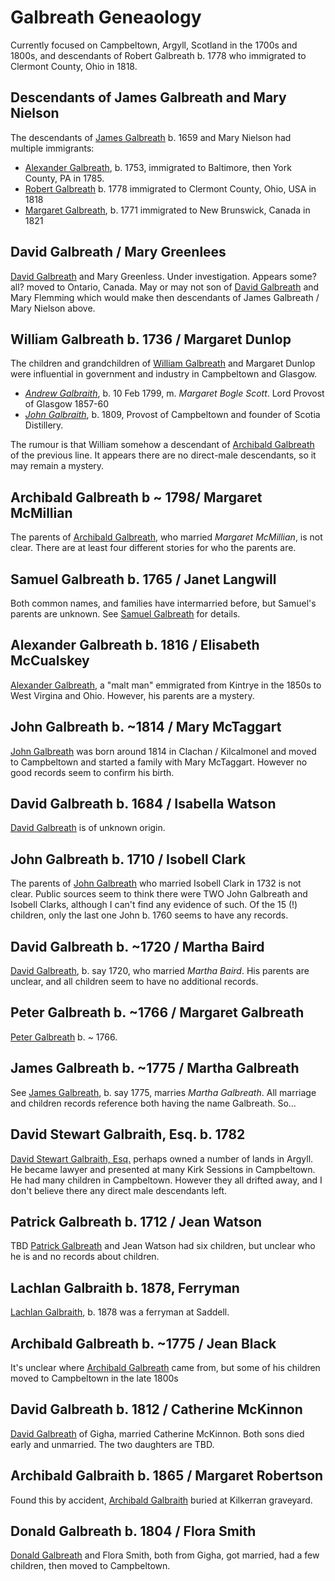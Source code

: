 # Galbreath Geneaology

Currently focused on Campbeltown, Argyll, Scotland in the 1700s and 1800s, and descendants of Robert Galbreath b. 1778 who immigrated to Clermont County, Ohio in 1818.

## Descendants of James Galbreath and Mary Nielson

The descendants of [James Galbreath](/people/galbreath-james-1659.md) b. 1659 and Mary Nielson had multiple immigrants:

* [Alexander Galbreath](/people/galbreath-alexander-1753.md), b. 1753, immigrated to Baltimore, then York County, PA in 1785.
* [Robert Galbreath](/people/galbreath-robert-1778.md) b. 1778 immigrated to Clermont County, Ohio, USA in 1818
* [Margaret Galbreath](/people/galbreath-margaret-1771.md), b. 1771 immigrated to New Brunswick, Canada in 1821

## David Galbreath / Mary Greenlees

[David Galbreath](/people/galbreath-david-1793.md) and Mary Greenless.  Under investigation.  Appears some? all? moved to Ontario, Canada.  May or may not son of 
[David Galbreath](/people/galbreath-david-1755.md) and Mary Flemming which would make then descendants of James Galbreath / Mary Nielson above.

## William Galbreath b. 1736 / Margaret Dunlop

The children and grandchildren of [William Galbreath](/people/galbreath-william-1736.md) and Margaret Dunlop were influential in government and industry in Campbeltown and Glasgow.  

* *[Andrew Galbraith](/people/galbraith-andrew-1799.md)*, b. 10 Feb 1799, m. *Margaret Bogle Scott*. Lord Provost of Glasgow 1857-60
* *[John Galbraith](/people/galbraith-john-1809.md)*, b. 1809, Provost of Campbeltown and founder of Scotia Distillery.

The rumour is that William somehow a descendant of [Archibald Galbreath](/people/galbreath-archibald-1708.md) of the previous line. It appears there are no direct-male descendants, so it may remain a mystery. 

## Archibald Galbreath b ~ 1798/ Margaret McMillian

The parents of [Archibald Galbreath](/people/galbreath-archibald-1798.md), who married *Margaret McMillian*, is not clear.  There are at least four different stories for who the parents are.

## Samuel Galbreath b. 1765 / Janet Langwill

Both common names, and families have intermarried before, but Samuel's parents are unknown.  See [Samuel Galbreath](/people/galbreath-samuel-1765.md) for details.

## Alexander Galbreath b. 1816 / Elisabeth McCualskey

[Alexander Galbreath](/people/galbreath-alexander-1816.md), a "malt man" emmigrated from Kintrye in the 1850s to West Virgina and Ohio. However, his parents are a mystery.

## John Galbreath b. ~1814 / Mary McTaggart 

[John Galbreath](/people/galbreath-john-1815.md) was born around 1814 in Clachan / Kilcalmonel and moved to Campbeltown and started a family with Mary McTaggart. However no good records seem to confirm his birth.

## David Galbreath b. 1684 / Isabella Watson

[David Galbreath](/people/galbreath-david-1684.md) is of unknown origin.

## John Galbreath b. 1710 / Isobell Clark

The parents of [John Galbreath](/people/galbreath-john-abt-1710.md) who married Isobell Clark in 1732 is not clear. Public sources seem to think there were TWO John Galbreath and Isobell Clarks, although I can't find any evidence of such.  Of the 15 (!) children, only the last one John b. 1760 seems to have any records.

## David Galbreath b. ~1720 / Martha Baird

[David Galbreath](/people/galbreath-david-abt-1720.md), b. say 1720, who married *Martha Baird*.  His parents are unclear, and all children seem to have no additional records.

## Peter Galbreath b. ~1766 / Margaret Galbreath

[Peter Galbreath](/people/galbreath-peter-1766.md) b. ~ 1766.

## James Galbreath b. ~1775 / Martha Galbreath

See [James Galbreath](/people/galbreath-james-abt-1775.md), b. say 1775,  marries *Martha Galbreath*. All marriage and children records reference both having the name Galbreath. So...

## David Stewart Galbraith, Esq. b. 1782

[David Stewart Galbraith, Esq.](/people/galbraith-david-stewart-1782.md) perhaps owned a number of lands in Argyll.  He became lawyer and presented at many Kirk Sessions in Campbeltown.  He had many children in Campbeltown.  However they all drifted away, and I don't believe there any direct male descendants left.

## Patrick Galbreath b. 1712 / Jean Watson

TBD [Patrick Galbreath](/people/galbreath-patrick-1712.md) and Jean Watson had six children, but unclear who he is and no records about children.

## Lachlan Galbraith b. 1878, Ferryman

[Lachlan Galbraith](/people/galbraith-lachlan-1878.md), b. 1878 was a ferryman at Saddell.

## Archibald Galbreath b. ~1775 / Jean Black

It's unclear where [Archibald Galbreath](/people/galbreath-archibald-1775.md) came from, but some of his children moved to Campbeltown in the late 1800s

## David Galbreath b. 1812 / Catherine McKinnon

[David Galbreath](/people/galbreath-david-1819.md) of Gigha, married Catherine McKinnon.  Both sons died early and unmarried.  The two daughters are TBD.

## Archibald Galbraith b. 1865 / Margaret Robertson

Found this by accident, [Archibald Galbraith](/people/galbraith-archibald-1865.md) buried at Kilkerran graveyard.

## Donald Galbreath b. 1804 / Flora Smith

[Donald Galbreath](/people/galbreath-donald-1804-flora-smith.md) and Flora Smith, both from Gigha, got married, had a few children, then moved to Campbeltown.
